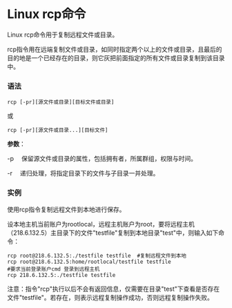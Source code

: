 
# Linux rcp命令



Linux rcp命令用于复制远程文件或目录。

rcp指令用在远端复制文件或目录，如同时指定两个以上的文件或目录，且最后的目的地是一个已经存在的目录，则它灰把前面指定的所有文件或目录复制到该目录中。

### 语法

```
rcp [-pr][源文件或目录][目标文件或目录]
```

或

```
rcp [-pr][源文件或目录...][目标文件]
```

**参数**：

-p 　保留源文件或目录的属性，包括拥有者，所属群组，权限与时间。

-r 　递归处理，将指定目录下的文件与子目录一并处理。

### 实例

使用rcp指令复制远程文件到本地进行保存。

设本地主机当前账户为rootlocal，远程主机账户为root，要将远程主机（218.6.132.5）主目录下的文件"testfile"复制到本地目录"test"中，则输入如下命令：

```
rcp root@218.6.132.5:./testfile testfile  #复制远程文件到本地  
rcp root@218.6.132.5:home/rootlocal/testfile testfile  
#要求当前登录账户cmd 登录到远程主机  
rcp 218.6.132.5:./testfile testfile

```

注意：指令"rcp"执行以后不会有返回信息，仅需要在目录"test"下查看是否存在文件"testfile"。若存在，则表示远程复制操作成功，否则远程复制操作失败。



